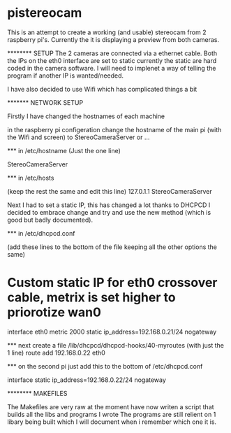 # pistereocam

This is an attempt to create a working (and usable) stereocam from 2 raspberry pi's.
Currently the it is displaying a preview from both cameras.

******** SETUP
The 2 cameras are connected via a ethernet cable.
Both the IPs on the eth0 interface are set to static currently the static are hard coded in the camera software.
I will need to implenet a way of telling the program if another IP is wanted/needed.

I have also decided to use Wifi which has complicated things a bit



******* NETWORK SETUP

Firstly I have changed the hostnames of each machine

in the raspberry pi configeration change the hostname of the main pi (with the Wifi and screen)
to StereoCameraServer or ...

*** in /etc/hostname (Just the one line)

StereoCameraServer

*** in /etc/hosts

(keep the rest the same and edit this line)
127.0.1.1       StereoCameraServer


Next I had to set a static IP, this has changed a lot thanks to DHCPCD
I decided to embrace change and try and use the new method (which is good but badly documented).

*** in /etc/dhcpcd.conf

(add these lines to the bottom of the file keeping all the other options the same)
# Custom static IP for eth0 crossover cable, metrix is set higher to priorotize wan0
interface eth0
metric 2000
static ip_address=192.168.0.21/24
nogateway



*** next create a file /lib/dhcpcd/dhcpcd-hooks/40-myroutes (with just the 1 line)
route add 192.168.0.22 eth0



*** on the second pi just add this to the bottom of /etc/dhcpcd.conf

interface
static ip_address=192.168.0.22/24
nogateway




******** MAKEFILES 

The Makefiles are very raw at the moment 
have now writen a script that builds all the libs and programs I wrote
The programs are still relient on 1 libary being built which I will document when i remember which one it is.

